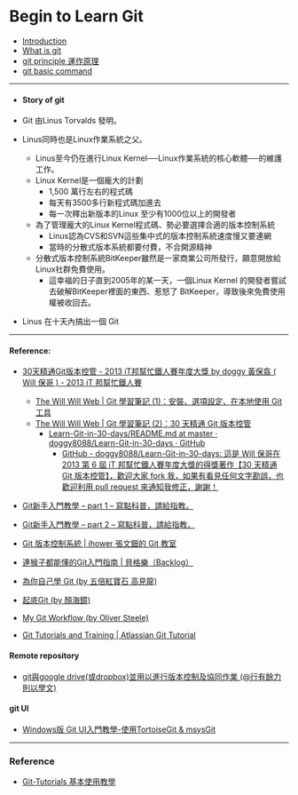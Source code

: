 # Begin to Learn Git

* [Introduction](Introduction/Introduction.md)
* [What is git](Introduction/WhatisGit.md)
* [git principle 運作原理](Introduction/gitinternalprinciple.md)
* [git basic command](Introduction/gitBasicCommand.md)

---

* #### Story of git
* Git 由Linus Torvalds 發明。

* Linus同時也是Linux作業系統之父。

  * Linus至今仍在進行Linux Kernel──Linux作業系統的核心軟體──的維護工作。
  * Linux Kernel是一個龐大的計劃
    * 1,500 萬行左右的程式碼
    * 每天有3500多行新程式碼加進去
    * 每一次釋出新版本的Linux 至少有1000位以上的開發者
  * 為了管理龐大的Linux Kernel程式碼、勢必要選擇合適的版本控制系統
    * Linus認為CVS和SVN這些集中式的版本控制系統速度慢又要連網
    * 當時的分散式版本系統都要付費，不合開源精神
  * 分散式版本控制系統BitKeeper雖然是一家商業公司所發行，願意開放給Linux社群免費使用。
    * 這幸福的日子直到2005年的某一天，一個Linux Kernel 的開發者嘗試去破解BitKeeper裡面的東西、惹怒了 BitKeeper，導致後來免費使用權被收回去。

* Linus 在十天內搞出一個 Git

---

#### Reference:

* [30天精通Git版本控管 - 2013 iT邦幫忙鐵人賽年度大獎 by doggy 黃保翕 ( Will 保哥 ) - 2013 iT 邦幫忙鐵人賽](https://ithelp.ithome.com.tw/users/20004901/ironman/525)
  * [The Will Will Web | Git 學習筆記 (1)：安裝、選項設定、在本地使用 Git 工具](https://blog.miniasp.com/post/2013/08/18/Learning-Git-Part-1-Installation-Options-Tool-Usage-on-Local)
  * [The Will Will Web | Git 學習筆記 (2)：30 天精通 Git 版本控管](https://blog.miniasp.com/post/2013/11/03/Learning-Git-Part-2-Master-Git-in-30-days)
    * [Learn-Git-in-30-days/README.md at master · doggy8088/Learn-Git-in-30-days · GitHub](https://github.com/doggy8088/Learn-Git-in-30-days/blob/master/zh-tw/README.md)
      * [GitHub - doggy8088/Learn-Git-in-30-days: 這是 Will 保哥在 2013 第 6 屆 iT 邦幫忙鐵人賽年度大獎的得獎著作【30 天精通 Git 版本控管】，歡迎大家 fork 我，如果有看見任何文字勘誤，也歡迎利用 pull request 來通知我修正，謝謝！](https://github.com/doggy8088/Learn-Git-in-30-days)
      
      
* [Git新手入門教學 – part 1 – 寫點科普，請給指教。](https://hellolynn.hpd.io/2017/01/18/git新手入門教學-part-1/)
* [Git新手入門教學 – part 2 – 寫點科普，請給指教。](https://hellolynn.hpd.io/2017/01/18/git新手入門教學-part-2/)

* [Git 版本控制系統 \| ihower 張文鈿的 Git 教室](https://ihower.tw/git/#sec3)

* [連猴子都能懂的Git入門指南 \| 貝格樂（Backlog）](https://backlog.com/git-tutorial/tw/)

* [為你自己學 Git \(by 五倍紅寶石 高見龍\)](https://gitbook.tw)

* [起底Git \(by 顏海鏡\)](http://yanhaijing.com/git/2017/01/19/deep-git-0/)

* [My Git Workflow \(by Oliver Steele\)](http://blog.osteele.com/2008/05/my-git-workflow/)

* [Git Tutorials and Training \| Atlassian Git Tutorial](https://www.atlassian.com/git/tutorials)

#### Remote repository

* [git與google drive\(或dropbox\)並用以進行版本控制及協同作業 \(@行有餘力 則以學文\)](http://sigmundtzeng.blogspot.tw/2015/04/gitgoogle-drivedropbox.html)

#### git UI

* [Windows版 Git UI入門教學-使用TortoiseGit & msysGit](http://www.coder.com.tw/blog/system/windows_git_tortoisegit_msysgit/)

----
### Reference
- [Git-Tutorials 基本使用教學](https://github.com/twtrubiks/Git-Tutorials/blob/master/README.md)

